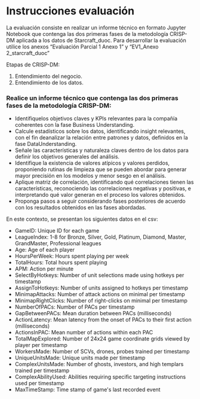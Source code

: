# Instrucciones evaluación

La evaluación consiste en realizar un informe técnico en formato Jupyter Notebook que contenga las dos primeras fases de la metodología CRISP-DM aplicada a los datos de Starcraft_duoc. Para desarrollar la evaluación utilice los anexos “Evaluación Parcial 1 Anexo 1” y “EV1_Anexo 2_starcraft_duoc”

Etapas de CRISP-DM:

1. Entendimiento del negocio.
2. Entendimiento de los datos.

### Realice un informe técnico que contenga las dos primeras fases de la metodología CRISP-DM:

- Identifiquelos objetivos claves y KPIs relevantes para la compañía coherentes con la fase Business Understanding.
- Calcule estadísticos sobre los datos, identificando insight relevantes, con el fin deanalizar la relación entre patrones y datos, definidos en la fase DataUnderstanding.
- Señale las características y naturaleza claves dentro de los datos para definir los objetivos generales del análisis.
- Identifique la existencia de valores atípicos y valores perdidos, proponiendo rutinas de limpieza que se pueden abordar para generar mayor precisión en los modelos y menor sesgo en el análisis.
- Aplique matriz de correlación, identificando qué correlaciones tienen las características, reconociendo las correlaciones negativas y positivas, e interpretando qué valor generan en el proceso los valores obtenidos.
- Proponga pasos a seguir considerando fases posteriores de acuerdo con los resultados obtenidos en las fases abordadas.

En este contexto, se presentan los siguientes datos en el csv:

- GameID: Unique ID for each game
- LeagueIndex: 1-8 for Bronze, Silver, Gold, Platinum, Diamond, Master, GrandMaster, Professional leagues
- Age: Age of each player
- HoursPerWeek: Hours spent playing per week
- TotalHours: Total hours spent playing
- APM: Action per minute
- SelectByHotkeys: Number of unit selections made using hotkeys per timestamp
- AssignToHotkeys: Number of units assigned to hotkeys per timestamp
- MinimapAttacks: Number of attack actions on minimal per timestamp
- MinimapRightClicks: Number of right-clicks on minimal per timestamp
- NumberOfPACs: Number of PACs per timestamp
- GapBetweenPACs: Mean duration between PACs (milliseconds)
- ActionLatency: Mean latency from the onset of PACs to their first action (milliseconds)
- ActionsInPAC: Mean number of actions within each PAC
- TotalMapExplored: Number of 24x24 game coordinate grids viewed by player per timestamp
- WorkersMade: Number of SCVs, drones, probes trained per timestamp
- UniqueUnitsMade: Unique units made per timestamp
- ComplexUnitsMade: Number of ghosts, investors, and high templars trained per timestamp
- ComplexAbilityUsed: Abilities requiring specific targeting instructions used per timestamp
- MaxTimeStamp: Time stamp of game's last recorded event
